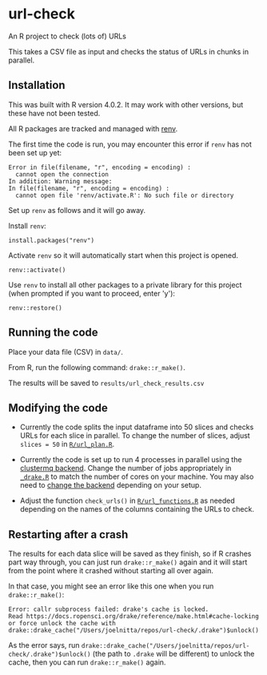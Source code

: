 # url-check

An R project to check (lots of) URLs

This takes a CSV file as input and checks the status of URLs in chunks in parallel.

## Installation

This was built with R version 4.0.2. It may work with other versions, but these have not been tested.

All R packages are tracked and managed with [renv](https://rstudio.github.io/renv/).

The first time the code is run, you may encounter this error if `renv` has not been set up yet:

```
Error in file(filename, "r", encoding = encoding) : 
  cannot open the connection
In addition: Warning message:
In file(filename, "r", encoding = encoding) :
  cannot open file 'renv/activate.R': No such file or directory
```

Set up `renv` as follows and it will go away.

Install `renv`:

```
install.packages("renv")
```

Activate `renv` so it will automatically start when this project is opened.

```
renv::activate()
```

Use `renv` to install all other packages to a private library for this project
(when prompted if you want to proceed, enter 'y'):

```
renv::restore()
```

## Running the code

Place your data file (CSV) in `data/`.

From R, run the following command: `drake::r_make()`.

The results will be saved to `results/url_check_results.csv`

## Modifying the code

- Currently the code splits the input dataframe into 50 slices and checks URLs for each slice in parallel.
To change the number of slices, adjust `slices = 50` in [`R/url_plan.R`](https://github.com/joelnitta/url-check/blob/608ed340481430d7db8d005e86908d43cf6d297d/R/url_plan.R#L11).

- Currently the code is set up to run 4 processes in parallel using the [clustermq backend](https://books.ropensci.org/drake/hpc.html#the-clustermq-backend).
Change the number of jobs appropriately in [`_drake.R`](https://github.com/joelnitta/url-check/blob/608ed340481430d7db8d005e86908d43cf6d297d/_drake.R#L16) to match the number of cores on your machine. You may also need to [change the backend](https://books.ropensci.org/drake/hpc.html#parallel-backends) depending on your setup.

- Adjust the function `check_urls()` in [`R/url_functions.R`](https://github.com/joelnitta/url-check/blob/608ed340481430d7db8d005e86908d43cf6d297d/R/url_functions.R#L76) as needed depending on the names of the columns containing the URLs to check.

## Restarting after a crash

The results for each data slice will be saved as they finish, so if R crashes part way through, you can just run `drake::r_make()` again and it will start from the point where it crashed without starting all over again.

In that case, you might see an error like this one when you run `drake::r_make()`:

```
Error: callr subprocess failed: drake's cache is locked.
Read https://docs.ropensci.org/drake/reference/make.html#cache-locking
or force unlock the cache with drake::drake_cache("/Users/joelnitta/repos/url-check/.drake")$unlock()
```

As the error says, run `drake::drake_cache("/Users/joelnitta/repos/url-check/.drake")$unlock()` (the path to `.drake` will be different) to unlock the cache, then you can run `drake::r_make()` again.
